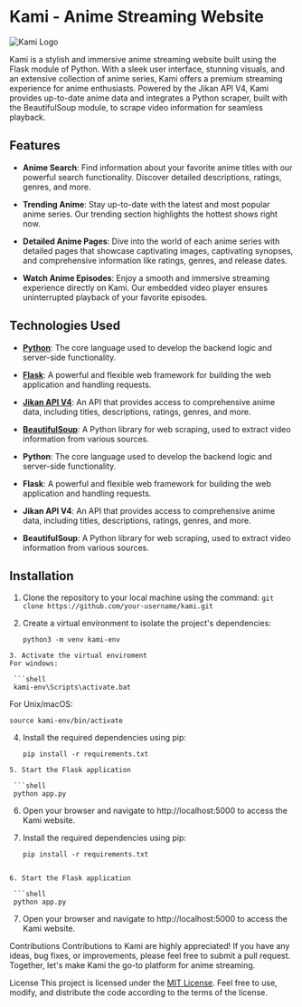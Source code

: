 # Kami - Anime Streaming Website

![Kami Logo](https://github.com/NikhilRajbhar111/kami/blob/master/my_site/static/kami.png)

Kami is a stylish and immersive anime streaming website built using the Flask module of Python. With a sleek user interface, stunning visuals, and an extensive collection of anime series, Kami offers a premium streaming experience for anime enthusiasts. Powered by the Jikan API V4, Kami provides up-to-date anime data and integrates a Python scraper, built with the BeautifulSoup module, to scrape video information for seamless playback.

## Features

- **Anime Search**: Find information about your favorite anime titles with our powerful search functionality. Discover detailed descriptions, ratings, genres, and more.

- **Trending Anime**: Stay up-to-date with the latest and most popular anime series. Our trending section highlights the hottest shows right now.

- **Detailed Anime Pages**: Dive into the world of each anime series with detailed pages that showcase captivating images, captivating synopses, and comprehensive information like ratings, genres, and release dates.

- **Watch Anime Episodes**: Enjoy a smooth and immersive streaming experience directly on Kami. Our embedded video player ensures uninterrupted playback of your favorite episodes.

## Technologies Used

- **[Python](https://www.python.org/downloads/)**: The core language used to develop the backend logic and server-side functionality.

- **[Flask](https://pypi.org/project/Flask/)**: A powerful and flexible web framework for building the web application and handling requests.

- **[Jikan API V4](https://jikan.moe)**: An API that provides access to comprehensive anime data, including titles, descriptions, ratings, genres, and more.

- **[BeautifulSoup](https://pypi.org/project/beautifulsoup4/)**: A Python library for web scraping, used to extract video information from various sources.

- **Python**: The core language used to develop the backend logic and server-side functionality.

- **Flask**: A powerful and flexible web framework for building the web application and handling requests.

- **Jikan API V4**: An API that provides access to comprehensive anime data, including titles, descriptions, ratings, genres, and more.

- **BeautifulSoup**: A Python library for web scraping, used to extract video information from various sources.


## Installation

1. Clone the repository to your local machine using the command: `git clone https://github.com/your-username/kami.git`

2. Create a virtual environment to isolate the project's dependencies:

   ```shell
   python3 -m venv kami-env
  ```
3. Activate the virtual enviroment
For windows:
   
   ```shell
   kami-env\Scripts\activate.bat
  ```
For Unix/macOS:
   
   ```shell
   source kami-env/bin/activate
  ```
4. Install the required dependencies using pip:

   ```shell
   pip install -r requirements.txt
  ```
5. Start the Flask application

   ```shell
   python app.py
  ```
6. Open your browser and navigate to http://localhost:5000 to access the Kami website.

5. Install the required dependencies using pip:

   ```shell
   pip install -r requirements.txt
  ```

6. Start the Flask application

   ```shell
   python app.py
  ```

7. Open your browser and navigate to http://localhost:5000 to access the Kami website.


Contributions
Contributions to Kami are highly appreciated! If you have any ideas, bug fixes, or improvements, please feel free to submit a pull request. Together, let's make Kami the go-to platform for anime streaming.

License
This project is licensed under the [MIT License](https://opensource.org/licenses/MIT). Feel free to use, modify, and distribute the code according to the terms of the license.
